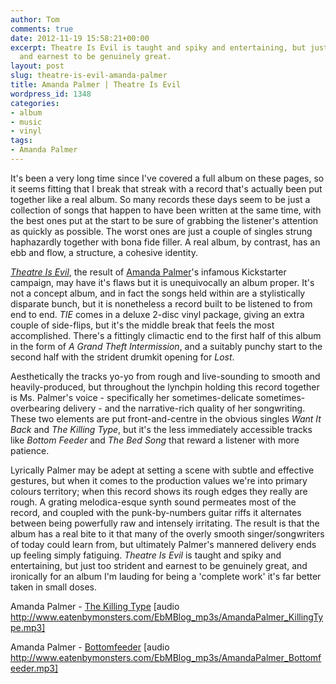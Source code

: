 ```yaml
---
author: Tom
comments: true
date: 2012-11-19 15:58:21+00:00
excerpt: Theatre Is Evil is taught and spiky and entertaining, but just too strident
  and earnest to be genuinely great.
layout: post
slug: theatre-is-evil-amanda-palmer
title: Amanda Palmer | Theatre Is Evil
wordpress_id: 1348
categories:
- album
- music
- vinyl
tags: 
- Amanda Palmer
---
```


It's been a very long time since I've covered a full album on these pages, so it seems fitting that I break that streak with a record that's actually been put together like a real album. So many records these days seem to be just a collection of songs that happen to have been written at the same time, with the best ones put at the start to be sure of grabbing the listener's attention as quickly as possible. The worst ones are just a couple of singles strung haphazardly together with bona fide filler. A real album, by contrast, has an ebb and flow, a structure, a cohesive identity.

[_Theatre Is Evil_](http://www.amandapalmer.net/shop/pay-what-you-want/), the result of [Amanda Palmer](http://www.amandapalmer.net/)'s infamous Kickstarter campaign, may have it's flaws but it is unequivocally an album proper. It's not a concept album, and in fact the songs held within are a stylistically disparate bunch, but it is nonetheless a record built to be listened to from end to end. _TIE_ comes in a deluxe 2-disc vinyl package, giving an extra couple of side-flips, but it's the middle break that feels the most accomplished. There's a fittingly climactic end to the first half of this album in the form of _A Grand Theft Intermission_, and a suitably punchy start to the second half with the strident drumkit opening for _Lost_.

Aesthetically the tracks yo-yo from rough and live-sounding to smooth and heavily-produced, but throughout the lynchpin holding this record together is Ms. Palmer's voice - specifically her sometimes-delicate sometimes-overbearing delivery - and the narrative-rich quality of her songwriting. These two elements are put front-and-centre in the obvious singles _Want It Back_ and _The Killing Type_, but it's the less immediately accessible tracks like _Bottom Feeder_ and _The Bed Song_ that reward a listener with more patience.

Lyrically Palmer may be adept at setting a scene with subtle and effective gestures, but when it comes to the production values we're into primary colours territory; when this record shows its rough edges they really are rough. A grating melodica-esque synth sound permeates most of the record, and coupled with the punk-by-numbers guitar riffs it alternates between being powerfully raw and intensely irritating. The result is that the album has a real bite to it that many of the overly smooth singer/songwriters of today could learn from, but ultimately Palmer's mannered delivery ends up feeling simply fatiguing. _Theatre Is Evil_ is taught and spiky and entertaining, but just too strident and earnest to be genuinely great, and ironically for an album I'm lauding for being a 'complete work' it's far better taken in small doses.

Amanda Palmer - [The Killing Type](http://www.eatenbymonsters.com/EbMBlog_mp3s/AmandaPalmer_KillingType.mp3) [audio http://www.eatenbymonsters.com/EbMBlog_mp3s/AmandaPalmer_KillingType.mp3]

Amanda Palmer - [Bottomfeeder](http://www.eatenbymonsters.com/EbMBlog_mp3s/AmandaPalmer_Bottomfeeder.mp3) [audio http://www.eatenbymonsters.com/EbMBlog_mp3s/AmandaPalmer_Bottomfeeder.mp3]
